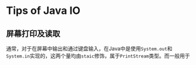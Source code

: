 # Tips of Java IO
## 屏幕打印及读取
通常，对于在屏幕中输出和通过键盘输入，在Java中是使用`System.out`和`System.in`实现的，这两个量均由`staic`修饰，属于`PrintStream`类型。而一般用于